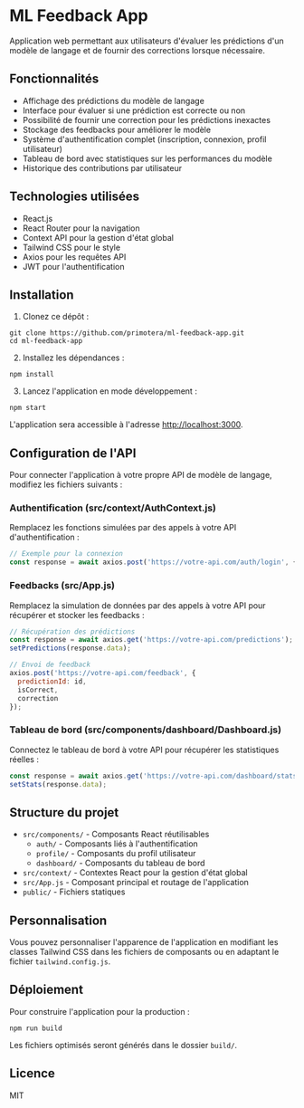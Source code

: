 # ML Feedback App

Application web permettant aux utilisateurs d'évaluer les prédictions d'un modèle de langage et de fournir des corrections lorsque nécessaire.

## Fonctionnalités

- Affichage des prédictions du modèle de langage
- Interface pour évaluer si une prédiction est correcte ou non
- Possibilité de fournir une correction pour les prédictions inexactes
- Stockage des feedbacks pour améliorer le modèle
- Système d'authentification complet (inscription, connexion, profil utilisateur)
- Tableau de bord avec statistiques sur les performances du modèle
- Historique des contributions par utilisateur

## Technologies utilisées

- React.js
- React Router pour la navigation
- Context API pour la gestion d'état global
- Tailwind CSS pour le style
- Axios pour les requêtes API
- JWT pour l'authentification

## Installation

1. Clonez ce dépôt :
```
git clone https://github.com/primotera/ml-feedback-app.git
cd ml-feedback-app
```

2. Installez les dépendances :
```
npm install
```

3. Lancez l'application en mode développement :
```
npm start
```

L'application sera accessible à l'adresse [http://localhost:3000](http://localhost:3000).

## Configuration de l'API

Pour connecter l'application à votre propre API de modèle de langage, modifiez les fichiers suivants :

### Authentification (src/context/AuthContext.js)
Remplacez les fonctions simulées par des appels à votre API d'authentification :
```javascript
// Exemple pour la connexion
const response = await axios.post('https://votre-api.com/auth/login', { email, password });
```

### Feedbacks (src/App.js)
Remplacez la simulation de données par des appels à votre API pour récupérer et stocker les feedbacks :
```javascript
// Récupération des prédictions
const response = await axios.get('https://votre-api.com/predictions');
setPredictions(response.data);

// Envoi de feedback
axios.post('https://votre-api.com/feedback', {
  predictionId: id,
  isCorrect,
  correction
});
```

### Tableau de bord (src/components/dashboard/Dashboard.js)
Connectez le tableau de bord à votre API pour récupérer les statistiques réelles :
```javascript
const response = await axios.get('https://votre-api.com/dashboard/stats');
setStats(response.data);
```

## Structure du projet

- `src/components/` - Composants React réutilisables
  - `auth/` - Composants liés à l'authentification
  - `profile/` - Composants du profil utilisateur
  - `dashboard/` - Composants du tableau de bord
- `src/context/` - Contextes React pour la gestion d'état global
- `src/App.js` - Composant principal et routage de l'application
- `public/` - Fichiers statiques

## Personnalisation

Vous pouvez personnaliser l'apparence de l'application en modifiant les classes Tailwind CSS dans les fichiers de composants ou en adaptant le fichier `tailwind.config.js`.

## Déploiement

Pour construire l'application pour la production :

```
npm run build
```

Les fichiers optimisés seront générés dans le dossier `build/`.

## Licence

MIT